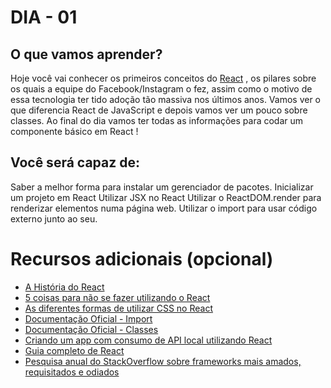# DIA - 01

## O que vamos aprender?
Hoje você vai conhecer os primeiros conceitos do [React](https://github.com/facebook/react) , os pilares sobre os quais a equipe do Facebook/Instagram o fez, assim como o motivo de essa tecnologia ter tido adoção tão massiva nos últimos anos.
Vamos ver o que diferencia React de JavaScript e depois vamos ver um pouco sobre classes. Ao final do dia vamos ter todas as informações para codar um componente básico em React !

## Você será capaz de:
Saber a melhor forma para instalar um gerenciador de pacotes.
Inicializar um projeto em React
Utilizar JSX no React
Utilizar o ReactDOM.render para renderizar elementos numa página web.
Utilizar o import para usar código externo junto ao seu.

# Recursos adicionais (opcional)
- [A História do React](https://medium.com/@ppternunes/a-hist%C3%B3ria-do-react-ba346c416fe1)
- [5 coisas para não se fazer utilizando o React](https://blog.logrocket.com/5-things-not-do-building-react-applications/)
- [As diferentes formas de utilizar CSS no React](https://www.w3schools.com/react/react_css.asp)
- [Documentação Oficial - Import](https://developer.mozilla.org/pt-BR/docs/Web/JavaScript/Reference/Statements/import)
- [Documentação Oficial - Classes](https://developer.mozilla.org/en-US/docs/Web/JavaScript/Reference/Classes)
- [Criando um app com consumo de API local utilizando React](https://betterprogramming.pub/creating-a-simple-app-with-react-js-f6aa88998952)
- [Guia completo de React](https://tableless.com.br/guia-completo-react-ecossistema/)
- [Pesquisa anual do StackOverflow sobre frameworks mais amados, requisitados e odiados](https://insights.stackoverflow.com/survey/2019#technology-_-most-loved-dreaded-and-wanted-web-frameworks)
